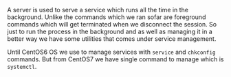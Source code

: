 
A server is used to serve a service which runs all the time in the background. Unlike the commands which we ran sofar are foreground commands which will get terminated when we disconnect the session. So just to run the process in the background and as well as managing it in a better way we have some utilities that comes under service management.

Until CentOS6 OS we use to manage services with `service` and `chkconfig` commands. But from CentOS7 we have single command to manage which is `systemctl`.

